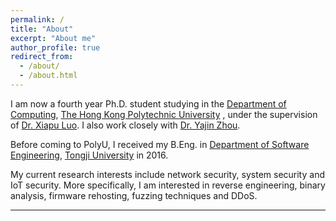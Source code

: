 ```yaml
---
permalink: /
title: "About"
excerpt: "About me"
author_profile: true
redirect_from: 
  - /about/
  - /about.html
---
```


I am now a fourth year Ph.D. student studying in the [Department of Computing](https://www.comp.polyu.edu.hk/), [The Hong Kong Polytechnic University](https://www.polyu.edu.hk/) , under the supervision of [Dr. Xiapu Luo](https://www4.comp.polyu.edu.hk/~csxluo/). I also work closely with [Dr. Yajin Zhou](http://yajin.org/). 

Before coming to PolyU, I received my B.Eng. in [Department of Software Engineering](http://sse.tongji.edu.cn/),  [Tongji University](http://www.tongji.edu.cn/) in 2016.

My current research interests include network security, system security and IoT security. More specifically, I am interested in reverse engineering, binary analysis, firmware rehosting, fuzzing techniques and DDoS.


<hr>

<script type='text/javascript' id='clustrmaps' src='//cdn.clustrmaps.com/map_v2.js?cl=229ade&w=330&t=tt&d=IZYUJ4oX0iLmiiWt7yS0T509ya8Zq0g2uX4hbpZkm6k&co=ffffff&cmo=3acc3a&cmn=ff5353&ct=808080'></script>